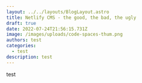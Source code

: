 ```yaml
---
layout: ../../layouts/BlogLayout.astro
title: Netlify CMS - the good, the bad, the ugly
draft: true
date: 2022-07-24T21:56:15.731Z
image: /images/uploads/code-spaces-thum.png
authors: test
categories:
  - test
description: test
---
```

test